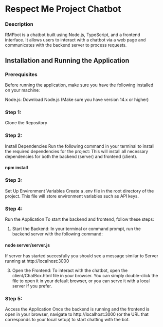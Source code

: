 
<h1>Respect Me Project Chatbot</h1>


<h3>Description</h3>
RMPbot is a chatbot built using Node.js, TypeScript, and a frontend interface. It allows users to interact with a chatbot via a web page and communicates with the backend server to process requests.

<h2>Installation and Running the Application</h2>
<h3>Prerequisites</h3>

Before running the application, make sure you have the following installed on your machine:

Node.js: Download Node.js (Make sure you have version 14.x or higher)

<h3>Step 1:</h3>
Clone the Repository

<h3>Step 2:</h3> 
Install Dependencies
Run the following command in your terminal to install the required dependencies for the project:
This will install all necessary dependencies for both the backend (server) and frontend (client).

<h4>npm install</h4>



<h3>Step 3: </h3> 
Set Up Environment Variables
Create a .env file in the root directory of the project. This file will store environment variables such as API keys. 


<h3>Step 4:</h3>
Run the Application
To start the backend and frontend, follow these steps:

1. Start the Backend:
In your terminal or command prompt, run the backend server with the following command:
<h4>node server/server.js</h4>

If server has started succesfully you should see a message similar to
Server running at http://localhost:3000



3. Open the Frontend:
To interact with the chatbot, open the client/ChatBox.html file in your browser. You can simply double-click the file to open it in your default browser, or you can serve it with a local server if you prefer.

<h3>Step 5:</h3>
Access the Application
Once the backend is running and the frontend is open in your browser, navigate to http://localhost:3000 (or the URL that corresponds to your local setup) to start chatting with the bot.

